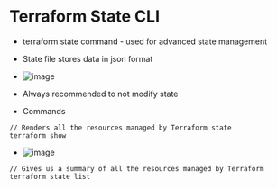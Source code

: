 # Terraform State CLI
- terraform state command - used for advanced state management
- State file stores data in json format

- ![image](https://github.com/niravmsoni/terraform-aws/assets/6556021/88df3fd5-89a9-4162-aa1c-1083f7df4771)

- Always recommended to not modify state 
- Commands

```hcl
// Renders all the resources managed by Terraform state
terraform show
```
- ![image](https://github.com/niravmsoni/terraform-aws/assets/6556021/f7828f00-b7b5-43b6-9557-6241330591dc)


```hcl
// Gives us a summary of all the resources managed by Terraform
terraform state list
```